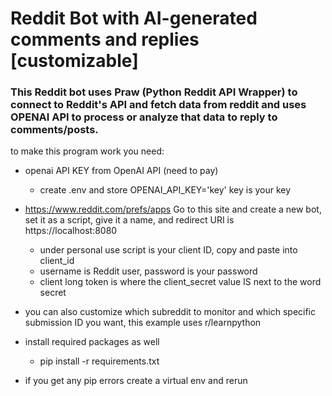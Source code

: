 # Reddit Bot with AI-generated comments and replies [customizable]

### This Reddit bot uses Praw (Python Reddit API Wrapper) to connect to Reddit's API  and fetch data from reddit and uses OPENAI API to process or analyze that data to reply to comments/posts. 
to make this program work you need:
- openai API KEY from OpenAI API (need to pay)
    - create .env and store OPENAI_API_KEY='key' key is your key
- https://www.reddit.com/prefs/apps Go to this site and create a new bot, set it as a script, give it a name, and redirect URI is https://localhost:8080
    - under personal use script is your client ID, copy and paste into client_id
    - username is Reddit user, password is your password
    - client long token is where the client_secret value IS next to the word secret
- you can also customize which subreddit to monitor and which specific submission ID you want, this example uses r/learnpython
- install required packages as well
  - pip install -r requirements.txt

- if you get any pip errors create a virtual env and rerun
